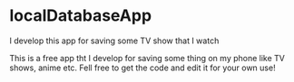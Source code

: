 # localDatabaseApp
I develop this app for saving some TV show that I watch

This is a free app tht I develop for saving some thing on my phone like TV shows, anime etc. Fell free to get the code and edit it for your own use!
